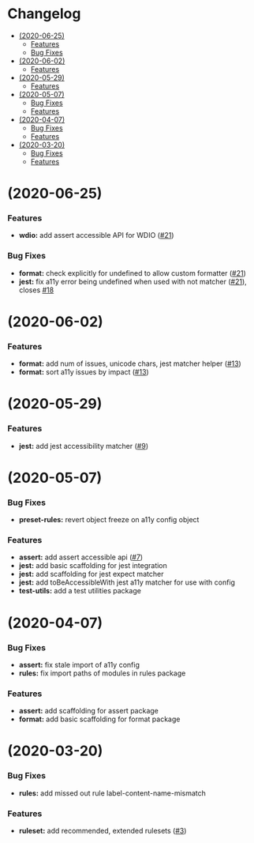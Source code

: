 # Changelog

<!-- START doctoc generated TOC please keep comment here to allow auto update -->
<!-- DON'T EDIT THIS SECTION, INSTEAD RE-RUN doctoc TO UPDATE -->


- [(2020-06-25)](#2020-06-25)
    - [Features](#features)
    - [Bug Fixes](#bug-fixes)
- [(2020-06-02)](#2020-06-02)
    - [Features](#features-1)
- [(2020-05-29)](#2020-05-29)
    - [Features](#features-2)
- [(2020-05-07)](#2020-05-07)
    - [Bug Fixes](#bug-fixes-1)
    - [Features](#features-3)
- [(2020-04-07)](#2020-04-07)
    - [Bug Fixes](#bug-fixes-2)
    - [Features](#features-4)
- [(2020-03-20)](#2020-03-20)
    - [Bug Fixes](#bug-fixes-3)
    - [Features](#features-5)

<!-- END doctoc generated TOC please keep comment here to allow auto update -->

# (2020-06-25)

### Features

-   **wdio:** add assert accessible API for WDIO ([#21](https://github.com/salesforce/sa11y/pull/21))

### Bug Fixes

-   **format:** check explicitly for undefined to allow custom formatter ([#21](https://github.com/salesforce/sa11y/pull/21))
-   **jest:** fix a11y error being undefined when used with not matcher ([#21](https://github.com/salesforce/sa11y/pull/21)), closes [#18](https://github.com/salesforce/sa11y/issues/18)

# (2020-06-02)

### Features

-   **format:** add num of issues, unicode chars, jest matcher helper ([#13](https://github.com/salesforce/sa11y/pull/13))
-   **format:** sort a11y issues by impact ([#13](https://github.com/salesforce/sa11y/pull/13))

# (2020-05-29)

### Features

-   **jest:** add jest accessibility matcher ([#9](https://github.com/salesforce/sa11y/issues/9))

# (2020-05-07)

### Bug Fixes

-   **preset-rules:** revert object freeze on a11y config object

### Features

-   **assert:** add assert accessible api ([#7](https://github.com/salesforce/sa11y/issues/7))
-   **jest:** add basic scaffolding for jest integration
-   **jest:** add scaffolding for jest expect matcher
-   **jest:** add toBeAccessibleWith jest a11y matcher for use with config
-   **test-utils:** add a test utilities package

# (2020-04-07)

### Bug Fixes

-   **assert:** fix stale import of a11y config
-   **rules:** fix import paths of modules in rules package

### Features

-   **assert:** add scaffolding for assert package
-   **format:** add basic scaffolding for format package

# (2020-03-20)

### Bug Fixes

-   **rules:** add missed out rule label-content-name-mismatch

### Features

-   **ruleset:** add recommended, extended rulesets ([#3](https://github.com/salesforce/sa11y/pull/3))
